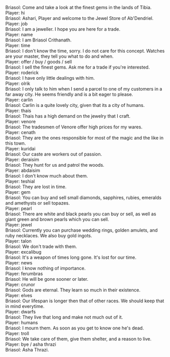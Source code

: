 Briasol: Come and take a look at the finest gems in the lands of Tibia.  
Player: hi  
Briasol: Ashari, Player and welcome to the Jewel Store of Ab'Dendriel.  
Player: job  
Briasol: I am a jeweller. I hope you are here for a trade.  
Player: name  
Briasol: I am Briasol Crithanath.  
Player: time  
Briasol: I don't know the time, sorry. I do not care for this concept. Watches are your master, they tell you what to do and when.  
Player: offer / buy / goods / sell  
Briasol: I sell the finest gems. Ask me for a trade if you're interested.  
Player: roderick  
Briasol: I have only little dealings with him.  
Player: olrik  
Briasol: I only talk to him when I send a parcel to one of my customers in a far away city. He seems friendly and is a bit eager to please.  
Player: carlin  
Briasol: Carlin is a quite lovely city, given that its a city of humans.  
Player: thais  
Briasol: Thais has a high demand on the jewelry that I craft.  
Player: venore  
Briasol: The tradesmen of Venore offer high prices for my wares.  
Player: cenath  
Briasol: They are the ones responsible for most of the magic and the like in this town.  
Player: kuridai  
Briasol: Our caste are workers out of passion.  
Player: deraisim  
Briasol: They hunt for us and patrol the woods.  
Player: abdaisim  
Briasol: I don't know much about them.  
Player: teshial  
Briasol: They are lost in time.  
Player: gem  
Briasol: You can buy and sell small diamonds, sapphires, rubies, emeralds and amethysts or sell topazes.  
Player: pearl  
Briasol: There are white and black pearls you can buy or sell, as well as giant green and brown pearls which you can sell.  
Player: jewel  
Briasol: Currently you can purchase wedding rings, golden amulets, and ruby necklaces. We also buy gold ingots.  
Player: talon  
Briasol: We don't trade with them.  
Player: excalibug  
Briasol: It's a weapon of times long gone. It's lost for our time.  
Player: news  
Briasol: I know nothing of importance.  
Player: ferumbras  
Briasol: He will be gone sooner or later.  
Player: crunor  
Briasol: Gods are eternal. They learn so much in their existence.  
Player: elves  
Briasol: Our lifespan is longer then that of other races. We should keep that in mind everytime.  
Player: dwarfs  
Briasol: They live that long and make not much out of it.  
Player: humans  
Briasol: I mourn them. As soon as you get to know one he's dead.  
Player: troll  
Briasol: We take care of them, give them shelter, and a reason to live.  
Player: bye / asha thrazi  
Briasol: Asha Thrazi.  
